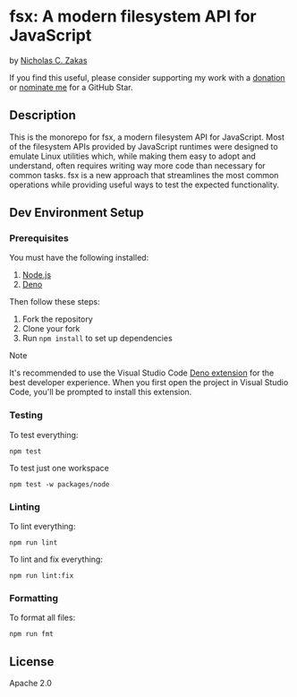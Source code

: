 # fsx: A modern filesystem API for JavaScript

by [Nicholas C. Zakas](https://humanwhocodes.com)

If you find this useful, please consider supporting my work with a [donation](https://humanwhocodes.com/donate) or [nominate me](https://stars.github.com/nominate/) for a GitHub Star.

## Description

This is the monorepo for fsx, a modern filesystem API for JavaScript. Most of the filesystem APIs provided by JavaScript runtimes were designed to emulate Linux utilities which, while making them easy to adopt and understand, often requires writing way more code than necessary for common tasks. fsx is a new approach that streamlines the most common operations while providing useful ways to test the expected functionality.

## Dev Environment Setup

### Prerequisites

You must have the following installed:

1. [Node.js](https://nodejs.org)
1. [Deno](https://deno.land)

Then follow these steps:

1. Fork the repository
2. Clone your fork
3. Run `npm install` to set up dependencies

> [!NOTE]
> It's recommended to use the Visual Studio Code [Deno extension](https://marketplace.visualstudio.com/items?itemName=denoland.vscode-deno) for the best developer experience. When you first open the project in Visual Studio Code, you'll be prompted to install this extension.

### Testing

To test everything:

```shell
npm test
```

To test just one workspace

```shell
npm test -w packages/node
```

### Linting

To lint everything:

```shell
npm run lint
```

To lint and fix everything:

```shell
npm run lint:fix
```

### Formatting

To format all files:

```shell
npm run fmt
```

## License

Apache 2.0
